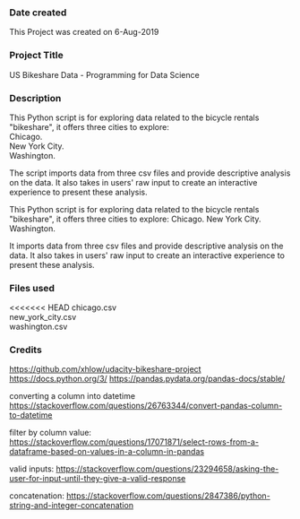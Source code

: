 ### Date created
This Project was created on 6-Aug-2019

### Project Title
US Bikeshare Data - Programming for Data Science

### Description
This Python script is for exploring data related to the bicycle rentals "bikeshare", it offers three cities to explore: <br />
Chicago. <br /> New York City. <br /> Washington.

The script imports data from three csv files and provide descriptive analysis on the data. It also takes in users' raw input to create an interactive experience to present these analysis.

This Python script is for exploring data related to the bicycle rentals "bikeshare", it offers three cities to explore:
Chicago.
New York City.
Washington.

It imports data from three csv files and provide descriptive analysis on the data. It also takes in users' raw input to create an interactive experience to present these analysis.

### Files used
<<<<<<< HEAD
chicago.csv <br />
new_york_city.csv <br />
washington.csv


### Credits
https://github.com/xhlow/udacity-bikeshare-project
https://docs.python.org/3/
https://pandas.pydata.org/pandas-docs/stable/

converting a column into datetime
https://stackoverflow.com/questions/26763344/convert-pandas-column-to-datetime

filter by column value:
https://stackoverflow.com/questions/17071871/select-rows-from-a-dataframe-based-on-values-in-a-column-in-pandas

valid inputs:
https://stackoverflow.com/questions/23294658/asking-the-user-for-input-until-they-give-a-valid-response

concatenation:
https://stackoverflow.com/questions/2847386/python-string-and-integer-concatenation
